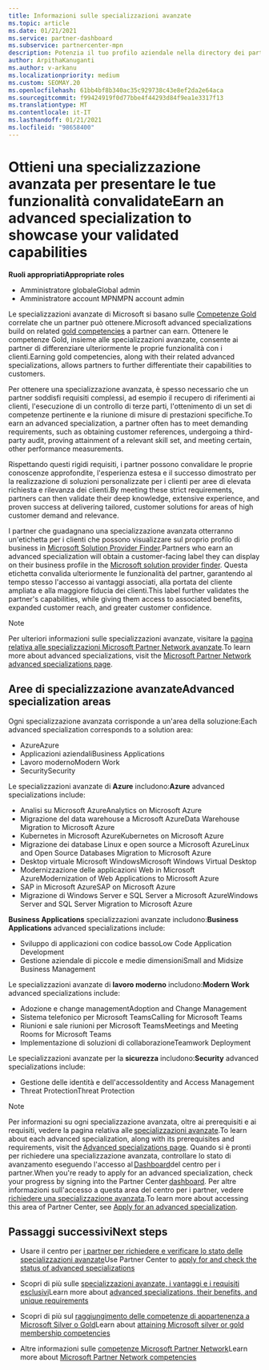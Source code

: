 ```yaml
---
title: Informazioni sulle specializzazioni avanzate
ms.topic: article
ms.date: 01/21/2021
ms.service: partner-dashboard
ms.subservice: partnercenter-mpn
description: Potenzia il tuo profilo aziendale nella directory dei partner Microsoft. Scopri le specializzazioni avanzate che puoi ottenere con le tue competenze in oro e argento esistenti.
author: ArpithaKanuganti
ms.author: v-arkanu
ms.localizationpriority: medium
ms.custom: SEOMAY.20
ms.openlocfilehash: 61bb4bf8b340ac35c929738c43e8ef2da2e64aca
ms.sourcegitcommit: f99424919f0d77bbe4f44293d84f9ea1e3317f13
ms.translationtype: MT
ms.contentlocale: it-IT
ms.lasthandoff: 01/21/2021
ms.locfileid: "98658400"
---
```

# <a name="earn-an-advanced-specialization-to-showcase-your-validated-capabilities"></a><span data-ttu-id="420d7-104">Ottieni una specializzazione avanzata per presentare le tue funzionalità convalidate</span><span class="sxs-lookup"><span data-stu-id="420d7-104">Earn an advanced specialization to showcase your validated capabilities</span></span>

<span data-ttu-id="420d7-105">**Ruoli appropriati**</span><span class="sxs-lookup"><span data-stu-id="420d7-105">**Appropriate roles**</span></span>

- <span data-ttu-id="420d7-106">Amministratore globale</span><span class="sxs-lookup"><span data-stu-id="420d7-106">Global admin</span></span>
- <span data-ttu-id="420d7-107">Amministratore account MPN</span><span class="sxs-lookup"><span data-stu-id="420d7-107">MPN account admin</span></span>

<span data-ttu-id="420d7-108">Le specializzazioni avanzate di Microsoft si basano sulle [Competenze Gold](learn-about-competencies.md) correlate che un partner può ottenere.</span><span class="sxs-lookup"><span data-stu-id="420d7-108">Microsoft advanced specializations build on related [gold competencies](learn-about-competencies.md) a partner can earn.</span></span> <span data-ttu-id="420d7-109">Ottenere le competenze Gold, insieme alle specializzazioni avanzate, consente ai partner di differenziare ulteriormente le proprie funzionalità con i clienti.</span><span class="sxs-lookup"><span data-stu-id="420d7-109">Earning gold competencies, along with their related advanced specializations, allows partners to further differentiate their capabilities to customers.</span></span>

<span data-ttu-id="420d7-110">Per ottenere una specializzazione avanzata, è spesso necessario che un partner soddisfi requisiti complessi, ad esempio il recupero di riferimenti ai clienti, l'esecuzione di un controllo di terze parti, l'ottenimento di un set di competenze pertinente e la riunione di misure di prestazioni specifiche.</span><span class="sxs-lookup"><span data-stu-id="420d7-110">To earn an advanced specialization, a partner often has to meet demanding requirements, such as obtaining customer references, undergoing a third-party audit, proving attainment of a relevant skill set, and meeting certain, other performance measurements.</span></span>

<span data-ttu-id="420d7-111">Rispettando questi rigidi requisiti, i partner possono convalidare le proprie conoscenze approfondite, l'esperienza estesa e il successo dimostrato per la realizzazione di soluzioni personalizzate per i clienti per aree di elevata richiesta e rilevanza dei clienti.</span><span class="sxs-lookup"><span data-stu-id="420d7-111">By meeting these strict requirements, partners can then validate their deep knowledge, extensive experience, and proven success at delivering tailored, customer solutions for areas of high customer demand and relevance.</span></span>

<span data-ttu-id="420d7-112">I partner che guadagnano una specializzazione avanzata otterranno un'etichetta per i clienti che possono visualizzare sul proprio profilo di business in [Microsoft Solution Provider Finder](https://www.microsoft.com/solution-providers/home).</span><span class="sxs-lookup"><span data-stu-id="420d7-112">Partners who earn an advanced specialization will obtain a customer-facing label they can display on their business profile in the [Microsoft solution provider finder](https://www.microsoft.com/solution-providers/home).</span></span> <span data-ttu-id="420d7-113">Questa etichetta convalida ulteriormente le funzionalità del partner, garantendo al tempo stesso l'accesso ai vantaggi associati, alla portata del cliente ampliata e alla maggiore fiducia dei clienti.</span><span class="sxs-lookup"><span data-stu-id="420d7-113">This label further validates the partner's capabilities, while giving them access to associated benefits, expanded customer reach, and greater customer confidence.</span></span>

> [!NOTE]
> <span data-ttu-id="420d7-114">Per ulteriori informazioni sulle specializzazioni avanzate, visitare la [pagina relativa alle specializzazioni Microsoft Partner Network avanzate](https://partner.microsoft.com/membership/advanced-specialization).</span><span class="sxs-lookup"><span data-stu-id="420d7-114">To learn more about advanced specializations, visit the [Microsoft Partner Network advanced specializations page](https://partner.microsoft.com/membership/advanced-specialization).</span></span>

## <a name="advanced-specialization-areas"></a><span data-ttu-id="420d7-115">Aree di specializzazione avanzate</span><span class="sxs-lookup"><span data-stu-id="420d7-115">Advanced specialization areas</span></span>

<span data-ttu-id="420d7-116">Ogni specializzazione avanzata corrisponde a un'area della soluzione:</span><span class="sxs-lookup"><span data-stu-id="420d7-116">Each advanced specialization corresponds to a solution area:</span></span>

- <span data-ttu-id="420d7-117">Azure</span><span class="sxs-lookup"><span data-stu-id="420d7-117">Azure</span></span>
- <span data-ttu-id="420d7-118">Applicazioni aziendali</span><span class="sxs-lookup"><span data-stu-id="420d7-118">Business Applications</span></span>
- <span data-ttu-id="420d7-119">Lavoro moderno</span><span class="sxs-lookup"><span data-stu-id="420d7-119">Modern Work</span></span>
- <span data-ttu-id="420d7-120">Security</span><span class="sxs-lookup"><span data-stu-id="420d7-120">Security</span></span>

<span data-ttu-id="420d7-121">Le specializzazioni avanzate di **Azure** includono:</span><span class="sxs-lookup"><span data-stu-id="420d7-121">**Azure** advanced specializations include:</span></span>

- <span data-ttu-id="420d7-122">Analisi su Microsoft Azure</span><span class="sxs-lookup"><span data-stu-id="420d7-122">Analytics on Microsoft Azure</span></span>
- <span data-ttu-id="420d7-123">Migrazione del data warehouse a Microsoft Azure</span><span class="sxs-lookup"><span data-stu-id="420d7-123">Data Warehouse Migration to Microsoft Azure</span></span>
- <span data-ttu-id="420d7-124">Kubernetes in Microsoft Azure</span><span class="sxs-lookup"><span data-stu-id="420d7-124">Kubernetes on Microsoft Azure</span></span>
- <span data-ttu-id="420d7-125">Migrazione dei database Linux e open source a Microsoft Azure</span><span class="sxs-lookup"><span data-stu-id="420d7-125">Linux and Open Source Databases Migration to Microsoft Azure</span></span>
- <span data-ttu-id="420d7-126">Desktop virtuale Microsoft Windows</span><span class="sxs-lookup"><span data-stu-id="420d7-126">Microsoft Windows Virtual Desktop</span></span>
- <span data-ttu-id="420d7-127">Modernizzazione delle applicazioni Web in Microsoft Azure</span><span class="sxs-lookup"><span data-stu-id="420d7-127">Modernization of Web Applications to Microsoft Azure</span></span>
- <span data-ttu-id="420d7-128">SAP in Microsoft Azure</span><span class="sxs-lookup"><span data-stu-id="420d7-128">SAP on Microsoft Azure</span></span>
- <span data-ttu-id="420d7-129">Migrazione di Windows Server e SQL Server a Microsoft Azure</span><span class="sxs-lookup"><span data-stu-id="420d7-129">Windows Server and SQL Server Migration to Microsoft Azure</span></span>

<span data-ttu-id="420d7-130">**Business Applications** specializzazioni avanzate includono:</span><span class="sxs-lookup"><span data-stu-id="420d7-130">**Business Applications** advanced specializations include:</span></span>

- <span data-ttu-id="420d7-131">Sviluppo di applicazioni con codice basso</span><span class="sxs-lookup"><span data-stu-id="420d7-131">Low Code Application Development</span></span>
- <span data-ttu-id="420d7-132">Gestione aziendale di piccole e medie dimensioni</span><span class="sxs-lookup"><span data-stu-id="420d7-132">Small and Midsize Business Management</span></span>

<span data-ttu-id="420d7-133">Le specializzazioni avanzate di **lavoro moderno** includono:</span><span class="sxs-lookup"><span data-stu-id="420d7-133">**Modern Work** advanced specializations include:</span></span>

- <span data-ttu-id="420d7-134">Adozione e change management</span><span class="sxs-lookup"><span data-stu-id="420d7-134">Adoption and Change Management</span></span>
- <span data-ttu-id="420d7-135">Sistema telefonico per Microsoft Teams</span><span class="sxs-lookup"><span data-stu-id="420d7-135">Calling for Microsoft Teams</span></span>
- <span data-ttu-id="420d7-136">Riunioni e sale riunioni per Microsoft Teams</span><span class="sxs-lookup"><span data-stu-id="420d7-136">Meetings and Meeting Rooms for Microsoft Teams</span></span>
- <span data-ttu-id="420d7-137">Implementazione di soluzioni di collaborazione</span><span class="sxs-lookup"><span data-stu-id="420d7-137">Teamwork Deployment</span></span>

<span data-ttu-id="420d7-138">Le specializzazioni avanzate per la **sicurezza** includono:</span><span class="sxs-lookup"><span data-stu-id="420d7-138">**Security** advanced specializations include:</span></span>

- <span data-ttu-id="420d7-139">Gestione delle identità e dell'accesso</span><span class="sxs-lookup"><span data-stu-id="420d7-139">Identity and Access Management</span></span>
- <span data-ttu-id="420d7-140">Threat Protection</span><span class="sxs-lookup"><span data-stu-id="420d7-140">Threat Protection</span></span>

> [!NOTE]
> <span data-ttu-id="420d7-141">Per informazioni su ogni specializzazione avanzata, oltre ai prerequisiti e ai requisiti, vedere la pagina relativa alle [specializzazioni avanzate](https://partner.microsoft.com/membership/advanced-specialization).</span><span class="sxs-lookup"><span data-stu-id="420d7-141">To learn about each advanced specialization, along with its prerequisites and requirements, visit the [Advanced specializations page](https://partner.microsoft.com/membership/advanced-specialization).</span></span> <span data-ttu-id="420d7-142">Quando si è pronti per richiedere una specializzazione avanzata, controllare lo stato di avanzamento eseguendo l'accesso al [Dashboard](https://partner.microsoft.com/dashboard)del centro per i partner.</span><span class="sxs-lookup"><span data-stu-id="420d7-142">When you're ready to apply for an advanced specialization, check your progress by signing into the Partner Center [dashboard](https://partner.microsoft.com/dashboard).</span></span> <span data-ttu-id="420d7-143">Per altre informazioni sull'accesso a questa area del centro per i partner, vedere [richiedere una specializzazione avanzata](advanced-specializations-apply.md).</span><span class="sxs-lookup"><span data-stu-id="420d7-143">To learn more about accessing this area of Partner Center, see [Apply for an advanced specialization](advanced-specializations-apply.md).</span></span>

## <a name="next-steps"></a><span data-ttu-id="420d7-144">Passaggi successivi</span><span class="sxs-lookup"><span data-stu-id="420d7-144">Next steps</span></span>

- <span data-ttu-id="420d7-145">Usare il centro per [i partner per richiedere e verificare lo stato delle specializzazioni avanzate](advanced-specializations-apply.md)</span><span class="sxs-lookup"><span data-stu-id="420d7-145">Use Partner Center to [apply for and check the status of advanced specializations](advanced-specializations-apply.md)</span></span>

- <span data-ttu-id="420d7-146">Scopri di più sulle [specializzazioni avanzate, i vantaggi e i requisiti esclusivi](https://partner.microsoft.com/membership/advanced-specialization)</span><span class="sxs-lookup"><span data-stu-id="420d7-146">Learn more about [advanced specializations, their benefits, and unique requirements](https://partner.microsoft.com/membership/advanced-specialization)</span></span>

- <span data-ttu-id="420d7-147">Scopri di più sul [raggiungimento delle competenze di appartenenza a Microsoft Silver o Gold](learn-about-competencies.md)</span><span class="sxs-lookup"><span data-stu-id="420d7-147">Learn about [attaining Microsoft silver or gold membership competencies](learn-about-competencies.md)</span></span>

- <span data-ttu-id="420d7-148">Altre informazioni sulle [competenze Microsoft Partner Network](https://partner.microsoft.com/membership/competencies)</span><span class="sxs-lookup"><span data-stu-id="420d7-148">Learn more about [Microsoft Partner Network competencies](https://partner.microsoft.com/membership/competencies)</span></span>